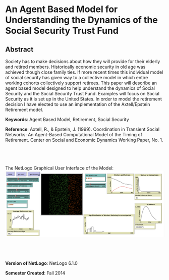 # An Agent Based Model for Understanding the Dynamics of the Social Security Trust Fund

## Abstract
Society has to make decisions about how they will provide for their elderly and retired members. Historically economic security in old age was achieved though close family ties. If more recent times this individual model of social security has given way to a collective model in which entire working cohorts collectively support retirees. This paper will describe an agent based model designed to help understand the dynamics of Social Security and the Social Security Trust Fund. Examples will focus on Social Security as it is set up in the United States. In order to model the retirement decision I have elected to use an implementation of the Axtell/Epstein Retirement model.

**Keywords**: Agent Based Model, Retirement, Social Security

**Reference**:
Axtell, R., & Epstein, J. (1999). Coordination in Transient Social Networks: An Agent-Based Computational Model of the Timing of Retirement. Center on Social and Economic Dynamics Working Paper, No. 1.


## &nbsp;
The NetLogo Graphical User Interface of the Model: 
![The NetLogo Graphical User Interface](GUI.png)

## &nbsp;

**Version of NetLogo**: NetLogo 6.1.0

**Semester Created**: Fall 2014

